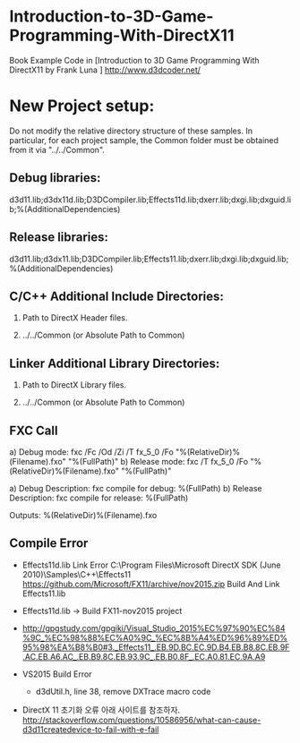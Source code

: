 Introduction-to-3D-Game-Programming-With-DirectX11
==================================================

Book Example Code in [Introduction to 3D Game Programming With DirectX11 by Frank Luna ]
http://www.d3dcoder.net/



New Project setup:
==================

Do not modify the relative directory structure of these samples.  In particular, for each 
project sample, the Common folder must be obtained from it via "../../Common".

Debug libraries:
----------------

d3d11.lib;d3dx11d.lib;D3DCompiler.lib;Effects11d.lib;dxerr.lib;dxgi.lib;dxguid.lib;%(AdditionalDependencies)

Release libraries:
------------------

d3d11.lib;d3dx11.lib;D3DCompiler.lib;Effects11.lib;dxerr.lib;dxgi.lib;dxguid.lib;%(AdditionalDependencies)

C/C++ Additional Include Directories:
-------------------------------------

1) Path to DirectX Header files.

2) ../../Common (or Absolute Path to Common)

Linker Additional Library Directories:
--------------------------------------

1) Path to DirectX Library files.

2) ../../Common (or Absolute Path to Common)

FXC Call
--------

a) Debug mode:   fxc /Fc /Od /Zi /T fx_5_0 /Fo "%(RelativeDir)\%(Filename).fxo" "%(FullPath)"
b) Release mode: fxc /T fx_5_0 /Fo "%(RelativeDir)\%(Filename).fxo" "%(FullPath)"

a) Debug Description: fxc compile for debug: %(FullPath)
b) Release Description: fxc compile for release: %(FullPath)

Outputs: %(RelativeDir)\%(Filename).fxo


Compile Error
---------------
- Effects11d.lib Link Error
C:\Program Files\Microsoft DirectX SDK (June 2010)\Samples\C++\Effects11 
https://github.com/Microsoft/FX11/archive/nov2015.zip
Build And Link Effects11.lib 
- Effects11d.lib -> Build FX11-nov2015 project

- http://gpgstudy.com/gpgiki/Visual_Studio_2015%EC%97%90%EC%84%9C_%EC%98%88%EC%A0%9C_%EC%8B%A4%ED%96%89%ED%95%98%EA%B8%B0#3._Effects11_.EB.9D.BC.EC.9D.B4.EB.B8.8C.EB.9F.AC.EB.A6.AC_.EB.B9.8C.EB.93.9C_.EB.B0.8F_.EC.A0.81.EC.9A.A9

- VS2015 Build Error
   - d3dUtil.h, line 38, remove DXTrace macro code

- DirectX 11 초기화 오류
아래 사이트를 참조하자.
http://stackoverflow.com/questions/10586956/what-can-cause-d3d11createdevice-to-fail-with-e-fail


